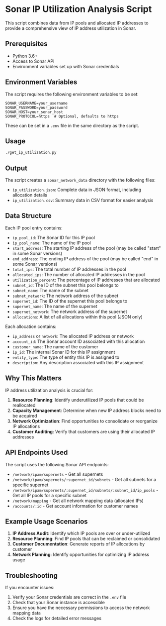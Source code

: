 # Sonar IP Utilization Analysis Script

This script combines data from IP pools and allocated IP addresses to provide a comprehensive view of IP address utilization in Sonar.

## Prerequisites

- Python 3.6+
- Access to Sonar API
- Environment variables set up with Sonar credentials

## Environment Variables

The script requires the following environment variables to be set:

```
SONAR_USERNAME=your_username
SONAR_PASSWORD=your_password
SONAR_HOST=your_sonar_host
SONAR_PROTOCOL=https  # Optional, defaults to https
```

These can be set in a `.env` file in the same directory as the script.

## Usage

```bash
./get_ip_utilization.py
```

## Output

The script creates a `sonar_network_data` directory with the following files:

- `ip_utilization.json`: Complete data in JSON format, including allocation details
- `ip_utilization.csv`: Summary data in CSV format for easier analysis

## Data Structure

Each IP pool entry contains:

- `ip_pool_id`: The Sonar ID for this IP pool
- `ip_pool_name`: The name of the IP pool
- `start_address`: The starting IP address of the pool (may be called "start" in some Sonar versions)
- `end_address`: The ending IP address of the pool (may be called "end" in some Sonar versions)
- `total_ips`: The total number of IP addresses in the pool
- `allocated_ips`: The number of allocated IP addresses in the pool
- `utilization_percent`: The percentage of IP addresses that are allocated
- `subnet_id`: The ID of the subnet this pool belongs to
- `subnet_name`: The name of the subnet
- `subnet_network`: The network address of the subnet
- `supernet_id`: The ID of the supernet this pool belongs to
- `supernet_name`: The name of the supernet
- `supernet_network`: The network address of the supernet
- `allocations`: A list of all allocations within this pool (JSON only)

Each allocation contains:

- `ip_address` or `network`: The allocated IP address or network
- `account_id`: The Sonar account ID associated with this allocation
- `customer_name`: The name of the customer
- `ip_id`: The internal Sonar ID for this IP assignment
- `entity_type`: The type of entity this IP is assigned to
- `description`: Any description associated with this IP assignment

## Why This Matters

IP address utilization analysis is crucial for:

1. **Resource Planning**: Identify underutilized IP pools that could be reallocated
2. **Capacity Management**: Determine when new IP address blocks need to be acquired
3. **Network Optimization**: Find opportunities to consolidate or reorganize IP allocations
4. **Customer Auditing**: Verify that customers are using their allocated IP addresses

## API Endpoints Used

The script uses the following Sonar API endpoints:

- `/network/ipam/supernets` - Get all supernets
- `/network/ipam/supernets/:supernet_id/subnets` - Get all subnets for a specific supernet
- `/network/ipam/supernets/:supernet_id/subnets/:subnet_id/ip_pools` - Get all IP pools for a specific subnet
- `/network/mapping` - Get all network mapping data (allocated IPs)
- `/accounts/:id` - Get account information for customer names

## Example Usage Scenarios

1. **IP Address Audit**: Identify which IP pools are over or under-utilized
2. **Resource Planning**: Find IP pools that can be reclaimed or consolidated
3. **Customer Documentation**: Generate reports of IP allocations by customer
4. **Network Planning**: Identify opportunities for optimizing IP address usage

## Troubleshooting

If you encounter issues:

1. Verify your Sonar credentials are correct in the `.env` file
2. Check that your Sonar instance is accessible
3. Ensure you have the necessary permissions to access the network mapping data
4. Check the logs for detailed error messages
